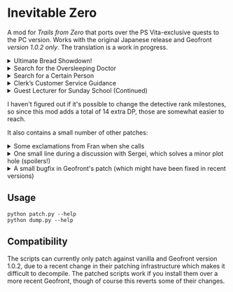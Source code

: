 # Inevitable Zero

A mod for *Trails from Zero* that ports over the PS Vita-exclusive quests to the
PC version. Works with the original Japanese release and Geofront *version 1.0.2
only*. The translation is a work in progress.

<details><summary>Ultimate Bread Showdown!</summary>
In chapter 2, first day, after returning from Armorica Village.

The result is announced in chapter 3, second day.

For this one I also rename «Luscious Orange» to «Zesty Orange», because
I couldn't find any other way to get the translation to make sense.
</details>
<details><summary>Search for the Oversleeping Doctor</summary>
Chapter 2, second day.

After talking to Azel, he disappears until you leave and come back. I don't know
if this is how it works in the Vita version or if it's a bug in this patch.
</details>
<details><summary>Search for a Certain Person</summary>
Chapter 3, fifth day.
</details>
<details><summary>Clerk’s Customer Service Guidance</summary>
Start of chapter 4.
</details>
<details><summary>Guest Lecturer for Sunday School (Continued)</summary>
Start of chapter 4.
</details>

I haven't figured out if it's possible to change the detective rank milestones,
so since this mod adds a total of 14 extra DP, those are somewhat easier to
reach.

It also contains a small number of other patches:

<details><summary>Some exclamations from Fran when she calls</summary>
When asking the gang to find Colin, and after exploring the Moon Temple.
</details>
<details><summary>One small line during a discussion with Sergei, which solves a minor plot hole (spoilers!)</summary>
When discussing the D∴G Cult, Sergei writes down how it is spelled.
</details>
<details><summary>A small bugfix in Geofront's patch (which might have been fixed in recent versions)</summary>
When Jona calls for the first time, it seems the delayed dialogue line
might have screwed some things up.
</details>

## Usage

`python patch.py --help`  
`python dump.py --help`


## Compatibility

The scripts can currently only patch against vanilla and Geofront version 1.0.2,
due to a recent change in their patching infrastructure which makes it difficult
to decompile. The patched scripts work if you install them over a more recent
Geofront, though of course this reverts some of their changes.
